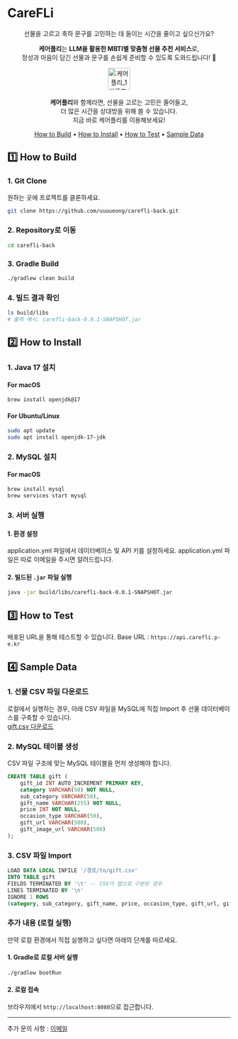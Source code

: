 # CareFLi
<div align="center">
선물을 고르고 축하 문구를 고민하는 데 들이는 시간을 줄이고 싶으신가요?

**케어플리**는 **LLM을 활용한 MBTI별 맞춤형 선물 추천 서비스**로,  
정성과 마음이 담긴 선물과 문구를 손쉽게 준비할 수 있도록 도와드립니다! 🎁
</div>

<div align="center">

<img width="50" alt="케어플리_1차로고_최종 1@2x" src="https://github.com/user-attachments/assets/d991ace5-3abd-4c3e-b098-0b9101eb617f" /><br><br>**케어플리**와 함께라면, 선물을 고르는 고민은 줄어들고,<br>더 많은 시간을 상대방을 위해 쓸 수 있습니다.<br>
지금 바로 케어플리를 이용해보세요!
</div>
<p align="center">
  <a href="#How-to-Build">How to Build</a> •
  <a href="#How-to-Install">How to Install</a> •
  <a href="#How-to-Test">How to Test</a> •
  <a href="#Sample-Data">Sample Data</a>
</p>

## 1️⃣ <a id="How-to-Build">How to Build</a>

### 1. Git Clone
원하는 곳에 프로젝트를 클론하세요.
```bash
git clone https://github.com/uuuueong/carefli-back.git 
```

### 2. Repository로 이동
```bash
cd carefli-back
```

### 3. Gradle Build
```bash
./gradlew clean build
```
### 4. 빌드 결과 확인
```bash
ls build/libs
# 출력 예시: carefli-back-0.0.1-SNAPSHOT.jar
```

## 2️⃣ <a id="How-to-Install">How to Install</a>

### 1. Java 17 설치
#### For macOS
```bash
brew install openjdk@17
```
#### For Ubuntu/Linux
```bash
sudo apt update
sudo apt install openjdk-17-jdk
```

### 2. MySQL 설치
#### For macOS
```bash
brew install mysql
brew services start mysql
```

### 3. 서버 실행
#### 1. 환경 설정
application.yml 파일에서 데이터베이스 및 API 키를 설정하세요.
application.yml 파일은 따로 이메일을 주시면 알려드립니다.

#### 2. 빌드된 `.jar` 파일 실행
```bash
java -jar build/libs/carefli-back-0.0.1-SNAPSHOT.jar
```

## 3️⃣ <a id="How-to-Test">How to Test</a>
배포된 URL을 통해 테스트할 수 있습니다.
Base URL : `https://api.carefli.p-e.kr`

## 4️⃣ <a id="Sample-Data">Sample Data</a>

### 1. 선물 CSV 파일 다운로드
로컬에서 실행하는 경우, 아래 CSV 파일을 MySQL에 직접 Import 후 선물 데이터베이스를 구축할 수 있습니다. <br>
[gift.csv 다운로드](./gift_data.csv)

### 2. MySQL 테이블 생성
CSV 파일 구조에 맞는 MySQL 테이블을 먼저 생성해야 합니다.

```sql
CREATE TABLE gift (
    gift_id INT AUTO_INCREMENT PRIMARY KEY,
    category VARCHAR(50) NOT NULL,
    sub_category VARCHAR(50),
    gift_name VARCHAR(255) NOT NULL,
    price INT NOT NULL,
    occasion_type VARCHAR(50),
    gift_url VARCHAR(500),
    gift_image_url VARCHAR(500)
);
```

### 3. CSV 파일 Import

```sql
LOAD DATA LOCAL INFILE '/경로/to/gift.csv'
INTO TABLE gift
FIELDS TERMINATED BY '\t' -- CSV가 탭으로 구분된 경우
LINES TERMINATED BY '\n'
IGNORE 1 ROWS
(category, sub_category, gift_name, price, occasion_type, gift_url, gift_image_url);
```

### 추가 내용 (로컬 실행)
만약 로컬 환경에서 직접 실행하고 싶다면 아래의 단계를 따르세요.

#### 1. Gradle로 로컬 서버 실행
```bash
./gradlew bootRun
```

#### 2. 로컬 접속
브라우저에서 `http://localhost:8080`으로 접근합니다.

---
추가 문의 사항 : [이메일](smileji86@gmail.com)
